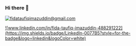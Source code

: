 ### Hi there 👋

<a href="mailto:fidataufiqimazuddin@gmail.com">![fidataufiqimazuddin@gmail.com](https://img.shields.io/badge/Gmail-D14836?style=for-the-badge&logo=gmail&logoColor=white)</a>

<a href="<www.linkedin.com/in/fida-taufiq-imazuddin-488291222>">![www.linkedin.com/in/fida-taufiq-imazuddin-488291222](https://img.shields.io/badge/LinkedIn-0077B5?style=for-the-badge&logo=linkedin&logoColor=white)</a>

<!--
**fidataufiq/fidataufiq** is a ✨ _special_ ✨ repository because its `README.md` (this file) appears on your GitHub profile.

Here are some ideas to get you started:

- 🔭 I’m currently working on ...
- 🌱 I’m currently learning ...
- 👯 I’m looking to collaborate on ...
- 🤔 I’m looking for help with ...
- 💬 Ask me about ...
- 📫 How to reach me: ...
- 😄 Pronouns: ...
- ⚡ Fun fact: ...


-->
